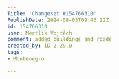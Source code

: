 ```yaml
---
Title: 'Changeset #154766310'
PublishDate: 2024-08-03T09:43:22Z
id: 154766310
user: Mertlík Vojtěch
comment: added buildings and roads
created_by: iD 2.29.0
tags:
- Montenegro

---
```

